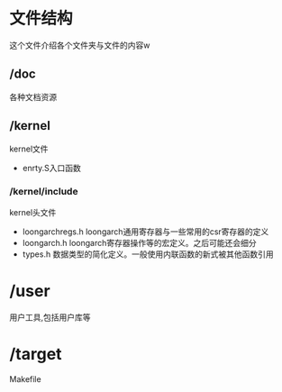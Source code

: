 # 文件结构
这个文件介绍各个文件夹与文件的内容w
## /doc
各种文档资源
## /kernel
kernel文件
- enrty.S入口函数
### /kernel/include
kernel头文件  
- loongarchregs.h loongarch通用寄存器与一些常用的csr寄存器的定义
- loongarch.h loongarch寄存器操作等的宏定义。之后可能还会细分
- types.h 数据类型的简化定义。一般使用内联函数的新式被其他函数引用


# /user
用户工具,包括用户库等

# /target



Makefile
